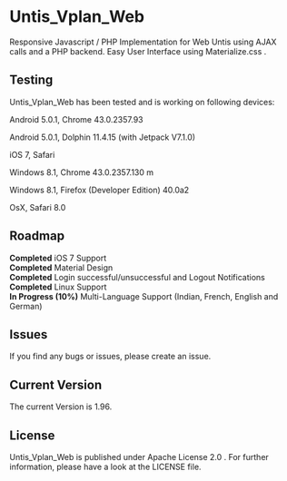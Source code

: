 # Untis_Vplan_Web
Responsive Javascript / PHP Implementation for Web Untis using AJAX calls and a PHP backend. Easy User Interface using Materialize.css .

## Testing
Untis_Vplan_Web has been tested and is working on following devices:

Android 5.0.1, Chrome 43.0.2357.93

Android 5.0.1, Dolphin 11.4.15 (with Jetpack V7.1.0)

iOS 7, Safari

Windows 8.1, Chrome 43.0.2357.130 m

Windows 8.1, Firefox (Developer Edition) 40.0a2

OsX, Safari 8.0

## Roadmap
<b>Completed</b>  iOS 7 Support<br>
<b>Completed</b>  Material Design<br>
<b>Completed</b>  Login successful/unsuccessful and Logout Notifications<br>
<b>Completed</b>  Linux Support<br>
<b>In Progress (10%)</b>  Multi-Language Support (Indian, French, English and German)<br>

## Issues
If you find any bugs or issues, please create an issue.

## Current Version
The current Version is 1.96.


## License

Untis_Vplan_Web is published under Apache License 2.0 . For further information, please have a look at the LICENSE file.
